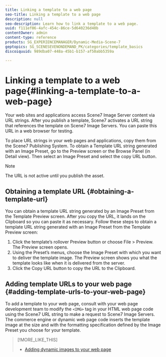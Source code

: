 ```yaml
---
title: Linking a template to a web page
seo-title: Linking a template to a web page
description: null
seo-description: Learn how to link a template to a web page.
uuid: f111ef06-4afc-454c-86ce-5d640236d40b
contentOwner: admin
content-type: reference
products: SG_EXPERIENCEMANAGER/Dynamic-Media-Scene-7
geptopics: SG_SCENESEVENONDEMAND_PK/categories/template_basics
discoiquuid: 989dba07-448a-45b1-b157-af50abb5359a

---
```


# Linking a template to a web page{#linking-a-template-to-a-web-page}

Your web sites and applications access Scene7 Image Server content via URL strings. After you publish a template, Scene7 activates a URL string that references the template on Scene7 Image Servers. You can paste this URL in a web browser for testing.

To place URL strings in your web pages and applications, copy them from the Scene7 Publishing System. To obtain a Template URL string generated with an Image Preset, go to the Preview screen or the Browse Panel (in Detail view). Then select an Image Preset and select the copy URL button.

>[!NOTE]
>
>The URL is not active until you publish the asset.

## Obtaining a template URL {#obtaining-a-template-url}

You can obtain a template URL string generated by an Image Preset from the Template Preview screen. After you copy the URL, it lands on the Clipboard so you can paste it as necessary. Follow these steps to obtain a template URL string generated with an Image Preset from the Template Preview screen:

1. Click the template’s rollover Preview button or choose File &gt; Preview. The Preview screen opens.
1. Using the Preset’s menus, choose the Image Preset with which you want to deliver the template image. The Preview screen shows you what the template looks like when it is delivered from the server.
1. Click the Copy URL button to copy the URL to the Clipboard.

## Adding template URLs to your web page {#adding-template-urls-to-your-web-page}

To add a template to your web page, consult with your web page development team to modify the `<IMG>` tag in your HTML web page code using the Scene7 URL string to make a request to Scene7 Image Servers. The commerce engine or dynamic web page code inserts the template image at the size and with the formatting specification defined by the Image Preset you choose for your template.

>[!MORE_LIKE_THIS]
>
>* [Adding dynamic images to your web page](linking-urls-web-application.md#adding_dynamic_images_to_your_web_page)
